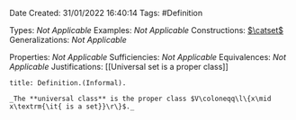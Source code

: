 <div class="topSpace"></div>

Date Created: 31/01/2022 16:40:14
Tags: #Definition

Types: _Not Applicable_
Examples: _Not Applicable_
Constructions: [$\catset$](Category%20of%20Sets.md)
Generalizations: _Not Applicable_

Properties: _Not Applicable_
Sufficiencies: _Not Applicable_
Equivalences: _Not Applicable_
Justifications: [[Universal set is a proper class]]

``` ad-Definition
title: Definition.(Informal).

_The **universal class** is the proper class $V\coloneqq\l\{x\mid x\textrm{\it{ is a set}}\r\}$._

```
